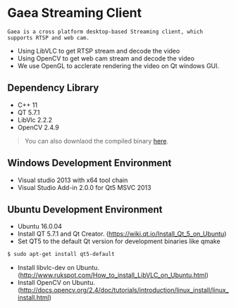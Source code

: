 # Gaea Streaming Client

    Gaea is a cross platform desktop-based Streaming client, which supports RTSP and web cam.
  - Using LibVLC to get RTSP stream and decode the video
  - Using OpenCV to get web cam stream and decode the video
  - We use OpenGL to acclerate rendering the video on Qt windows GUI.

## Dependency Library
  - C++ 11
  - QT 5.7.1
  - LibVlc 2.2.2
  - OpenCV 2.4.9
  
> You can also downlaod the compiled binary [here](https://drive.google.com/drive/folders/0B1Mq7kkwjPxLWXZsSzUyOXVVWlU?usp=sharing).

## Windows Development Environment
  - Visual studio 2013 with x64 tool chain
  - Visual Studio Add-in 2.0.0 for Qt5 MSVC 2013

## Ubuntu Development Environment
  - Ubuntu 16.0.04
  - Install QT 5.7.1 and Qt Creator. (https://wiki.qt.io/Install_Qt_5_on_Ubuntu)
  - Set QT5 to the default Qt version for development binaries like qmake
```sh
$ sudo apt-get install qt5-default
```

  - Install libvlc-dev on Ubuntu. (http://www.rukspot.com/How_to_install_LibVLC_on_Ubuntu.html)
  - Install OpenCV on Ubuntu. (http://docs.opencv.org/2.4/doc/tutorials/introduction/linux_install/linux_install.html)
